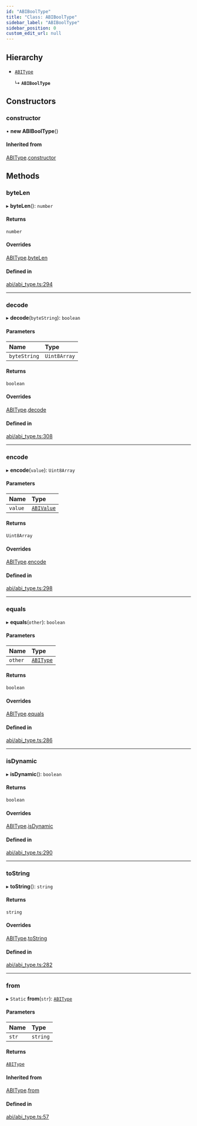 ```yaml
---
id: "ABIBoolType"
title: "Class: ABIBoolType"
sidebar_label: "ABIBoolType"
sidebar_position: 0
custom_edit_url: null
---
```


## Hierarchy

- [`ABIType`](ABIType.md)

  ↳ **`ABIBoolType`**

## Constructors

### constructor

• **new ABIBoolType**()

#### Inherited from

[ABIType](ABIType.md).[constructor](ABIType.md#constructor)

## Methods

### byteLen

▸ **byteLen**(): `number`

#### Returns

`number`

#### Overrides

[ABIType](ABIType.md).[byteLen](ABIType.md#bytelen)

#### Defined in

[abi/abi_type.ts:294](https://github.com/joe-p/js-algorand-sdk/blob/6a3021f/src/abi/abi_type.ts#L294)

___

### decode

▸ **decode**(`byteString`): `boolean`

#### Parameters

| Name | Type |
| :------ | :------ |
| `byteString` | `Uint8Array` |

#### Returns

`boolean`

#### Overrides

[ABIType](ABIType.md).[decode](ABIType.md#decode)

#### Defined in

[abi/abi_type.ts:308](https://github.com/joe-p/js-algorand-sdk/blob/6a3021f/src/abi/abi_type.ts#L308)

___

### encode

▸ **encode**(`value`): `Uint8Array`

#### Parameters

| Name | Type |
| :------ | :------ |
| `value` | [`ABIValue`](../modules.md#abivalue) |

#### Returns

`Uint8Array`

#### Overrides

[ABIType](ABIType.md).[encode](ABIType.md#encode)

#### Defined in

[abi/abi_type.ts:298](https://github.com/joe-p/js-algorand-sdk/blob/6a3021f/src/abi/abi_type.ts#L298)

___

### equals

▸ **equals**(`other`): `boolean`

#### Parameters

| Name | Type |
| :------ | :------ |
| `other` | [`ABIType`](ABIType.md) |

#### Returns

`boolean`

#### Overrides

[ABIType](ABIType.md).[equals](ABIType.md#equals)

#### Defined in

[abi/abi_type.ts:286](https://github.com/joe-p/js-algorand-sdk/blob/6a3021f/src/abi/abi_type.ts#L286)

___

### isDynamic

▸ **isDynamic**(): `boolean`

#### Returns

`boolean`

#### Overrides

[ABIType](ABIType.md).[isDynamic](ABIType.md#isdynamic)

#### Defined in

[abi/abi_type.ts:290](https://github.com/joe-p/js-algorand-sdk/blob/6a3021f/src/abi/abi_type.ts#L290)

___

### toString

▸ **toString**(): `string`

#### Returns

`string`

#### Overrides

[ABIType](ABIType.md).[toString](ABIType.md#tostring)

#### Defined in

[abi/abi_type.ts:282](https://github.com/joe-p/js-algorand-sdk/blob/6a3021f/src/abi/abi_type.ts#L282)

___

### from

▸ `Static` **from**(`str`): [`ABIType`](ABIType.md)

#### Parameters

| Name | Type |
| :------ | :------ |
| `str` | `string` |

#### Returns

[`ABIType`](ABIType.md)

#### Inherited from

[ABIType](ABIType.md).[from](ABIType.md#from)

#### Defined in

[abi/abi_type.ts:57](https://github.com/joe-p/js-algorand-sdk/blob/6a3021f/src/abi/abi_type.ts#L57)
